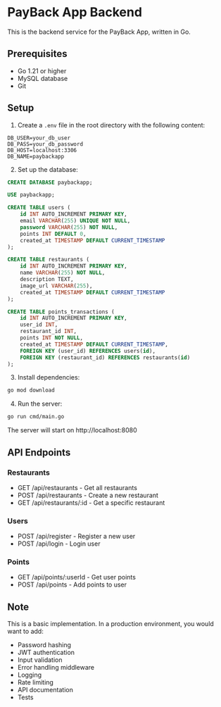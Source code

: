 # PayBack App Backend

This is the backend service for the PayBack App, written in Go.

## Prerequisites

- Go 1.21 or higher
- MySQL database
- Git

## Setup

1. Create a `.env` file in the root directory with the following content:
```env
DB_USER=your_db_user
DB_PASS=your_db_password
DB_HOST=localhost:3306
DB_NAME=paybackapp
```

2. Set up the database:
```sql
CREATE DATABASE paybackapp;

USE paybackapp;

CREATE TABLE users (
    id INT AUTO_INCREMENT PRIMARY KEY,
    email VARCHAR(255) UNIQUE NOT NULL,
    password VARCHAR(255) NOT NULL,
    points INT DEFAULT 0,
    created_at TIMESTAMP DEFAULT CURRENT_TIMESTAMP
);

CREATE TABLE restaurants (
    id INT AUTO_INCREMENT PRIMARY KEY,
    name VARCHAR(255) NOT NULL,
    description TEXT,
    image_url VARCHAR(255),
    created_at TIMESTAMP DEFAULT CURRENT_TIMESTAMP
);

CREATE TABLE points_transactions (
    id INT AUTO_INCREMENT PRIMARY KEY,
    user_id INT,
    restaurant_id INT,
    points INT NOT NULL,
    created_at TIMESTAMP DEFAULT CURRENT_TIMESTAMP,
    FOREIGN KEY (user_id) REFERENCES users(id),
    FOREIGN KEY (restaurant_id) REFERENCES restaurants(id)
);
```

3. Install dependencies:
```bash
go mod download
```

4. Run the server:
```bash
go run cmd/main.go
```

The server will start on http://localhost:8080

## API Endpoints

### Restaurants
- GET /api/restaurants - Get all restaurants
- POST /api/restaurants - Create a new restaurant
- GET /api/restaurants/:id - Get a specific restaurant

### Users
- POST /api/register - Register a new user
- POST /api/login - Login user

### Points
- GET /api/points/:userId - Get user points
- POST /api/points - Add points to user

## Note
This is a basic implementation. In a production environment, you would want to add:
- Password hashing
- JWT authentication
- Input validation
- Error handling middleware
- Logging
- Rate limiting
- API documentation
- Tests